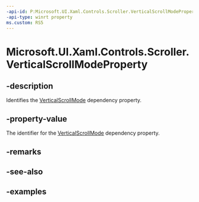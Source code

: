```yaml
---
-api-id: P:Microsoft.UI.Xaml.Controls.Scroller.VerticalScrollModeProperty
-api-type: winrt property
ms.custom: RS5
---
```


<!-- Property syntax.
public DependencyProperty VerticalScrollModeProperty { get; }
-->

# Microsoft.UI.Xaml.Controls.Scroller.VerticalScrollModeProperty

## -description

Identifies the [VerticalScrollMode](scroller_verticalscrollmode.md) dependency property.

## -property-value

The identifier for the [VerticalScrollMode](scroller_verticalscrollmode.md) dependency property.

## -remarks

## -see-also

## -examples


